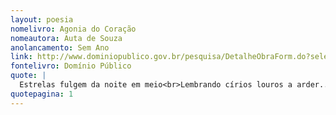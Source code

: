 ```yaml
---
layout: poesia
nomelivro: Agonia do Coração
nomeautora: Auta de Souza
anolancamento: Sem Ano
link: http://www.dominiopublico.gov.br/pesquisa/DetalheObraForm.do?select_action=&co_obra=81668
fontelivro: Domínio Público
quote: |
  Estrelas fulgem da noite em meio<br>Lembrando círios louros a arder...<br>E eu tenho a treva dentro do seio... <br>Astros! velai-vos, que eu vou morrer!
quotepagina: 1
---
```

